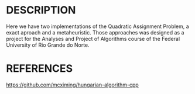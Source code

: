 # DESCRIPTION

Here we have two implementations of the Quadratic Assignment Problem, a exact aproach and a metaheuristic.
Those approaches was designed as a project for the Analyses and Project of Algorithms course of the Federal University of Rio Grande do Norte. 

# REFERENCES

https://github.com/mcximing/hungarian-algorithm-cpp

